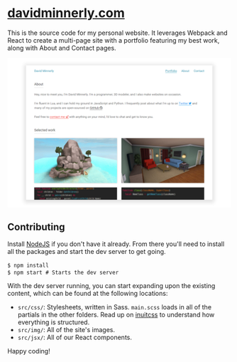 # [davidminnerly.com](http://davidminnerly.com)

This is the source code for my personal website. It leverages Webpack and React to create a multi-page site with a portfolio featuring my best work, along with About and Contact pages.

[![Screenshot of the site](screenshots/website.png)](http://davidminnerly.com)

## Contributing

Install [NodeJS](https://nodejs.org/en/) if you don't have it already. From there you'll need to install all the packages and start the dev server to get going.

```shell
$ npm install
$ npm start # Starts the dev server
```

With the dev server running, you can start expanding upon the existing content, which can be found at the following locations:

- `src/css/`: Stylesheets, written in Sass. `main.scss` loads in all of the partials in the other folders. Read up on [inuitcss](https://github.com/inuitcss/inuitcss) to understand how everything is structured.
- `src/img/`: All of the site's images.
- `src/jsx/`: All of our React components.

Happy coding!
